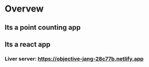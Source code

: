 # Overvew
## Its a point counting app
## Its a react app
### Liver server: https://objective-jang-28c77b.netlify.app

